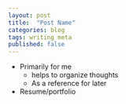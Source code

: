 ```yaml
---
layout: post
title:  "Post Name"
categories: blog
tags: writing meta
published: false
---
```


* Primarily for me
  * helps to organize thoughts
  * As a reference for later
* Resume/portfolio
